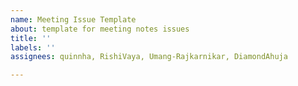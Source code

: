 ```yaml
---
name: Meeting Issue Template
about: template for meeting notes issues
title: ''
labels: ''
assignees: quinnha, RishiVaya, Umang-Rajkarnikar, DiamondAhuja

---
```



